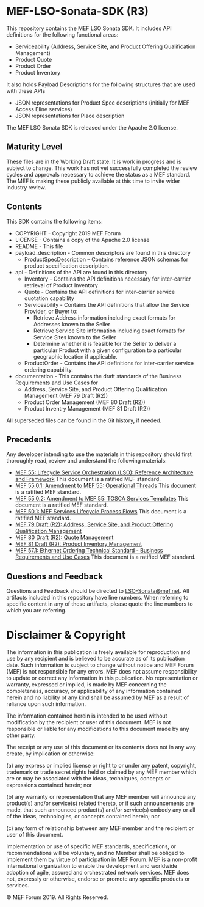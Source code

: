 # MEF-LSO-Sonata-SDK (R3)

This repository contains the MEF LSO Sonata SDK. It includes API definitions for the following functional areas:

*  Serviceability (Address, Service Site, and Product Offering Qualification Management)
*  Product Quote
*  Product Order
*  Product Inventory

It also holds Payload Descriptions for the following structures that are used with these APIs
*  JSON representations for Product Spec descriptions (initially for MEF Access Eline services)
*  JSON representations for Place description

The MEF LSO Sonata SDK is released under the Apache 2.0 license.

## Maturity Level
These files are in the Working Draft state.  It is work in progress and is subject to change.  This work has not yet successfully completed the review cycles and approvals necessary to achieve the status as a MEF standard.  The MEF is making these publicly available at this time to invite wider industry review.

## Contents

This SDK contains the following items:

*	COPYRIGHT - Copyright 2019 MEF Forum
*	LICENSE - Contains a copy of the Apache 2.0 license
*  README - This file
*  payload_description - Common descriptors are found in this directory
	*  ProductSpecDescription – Contains reference JSON schemas for product specification description.
*  api - Definitions of the API are found in this directory
	*  Inventory - Contains the API definitions necessary for inter-carrier retrieval  of  Product  Inventory
	*  Quote - Contains the API definitions for inter-carrier service quotation capability
	*  Serviceability - Contains the API definitions that allow the Service Provider, or Buyer to:
		* Retrieve Address information including exact formats for Addresses known to the Seller
		* Retrieve Service Site information including exact formats for Service Sites known to the Seller
		* Determine whether it is feasible for the Seller to deliver a particular Product with a given configuration to a particular geographic location if applicable.
	*  ProductOrder - Contains the API definitions for inter-carrier service ordering capability.
*  documentation - This contains the draft standards of the Business Requirements and Use Cases for
	* Address, Service Site, and Product Offering Qualification Management (MEF 79 Draft (R2))
	* Product Order Management (MEF 80 Draft (R2))
	* Product Inventry Management (MEF 81 Draft (R2))

All superseded files can be found in the Git history, if needed.

## Precedents
Any developer intending to use the materials in this repository should first thoroughly read, review and understand the following materials:
*  [MEF 55: Lifecycle Service Orchestration (LSO): Reference Architecture and Framework](https://www.mef.net/resources/technical-specifications/download?id=44&fileid=file1) This document is a ratified MEF standard.
*  [MEF 55.0.1: Amendment to MEF 55: Operational Threads](https://www.mef.net/resources/technical-specifications/download?id=99&fileid=file1) This document is a ratified MEF standard.
*  [MEF 55.0.2: Amendment to MEF 55: TOSCA Services Templates](https://www.mef.net/resources/technical-specifications/download?id=100&fileid=file1) This document is a ratified MEF standard.
*  [MEF 50.1: MEF Services Lifecycle Process Flows](https://www.mef.net/resources/technical-specifications/download?id=96&fileid=file1) This document is a ratified MEF standard.
*  [MEF 79 Draft (R2): Address, Service Site, and Product Offering Qualification Management](documentation/...tdb)
*  [MEF 80 Draft (R2): Quote Management](documentation/..tdb)
*  [MEF 81 Draft (R2): Product Inventory Management](documentation/...tbd)
*  [MEF 57.1: Ethernet Ordering Technical Standard - Business Requirements and Use Cases](https://www.mef.net/resources/technical-specifications/download?id=117&fileid=file1) This document is a ratified MEF standard.

## Questions and Feedback
Questions and Feedback should be directed to LSO-Sonata@mef.net.  All artifacts included in this repository have line numbers.  When referring to specific content in any of these artifacts, please quote the line numbers to which you are referring.

# Disclaimer & Copyright

The information in this publication is freely available for reproduction and use by any recipient and is believed to be accurate as of its publication date. Such information is subject to change without notice and MEF Forum (MEF) is not responsible for any errors. MEF does not assume responsibility to update or correct any information in this publication. No representation or warranty, expressed or implied, is made by MEF concerning the completeness, accuracy, or applicability of any information contained herein and no liability of any kind shall be assumed by MEF as a result of reliance upon such information.

The information contained herein is intended to be used without modification by the recipient or user of this document. MEF is not responsible or liable for any modifications to this document made by any other party.

The receipt or any use of this document or its contents does not in any way create, by implication or otherwise:

(a) any express or implied license or right to or under any patent, copyright, trademark or trade secret rights held or claimed by any MEF member which are or may be associated with the ideas, techniques, concepts or expressions contained herein; nor

(b) any warranty or representation that any MEF member will announce any product(s) and/or service(s) related thereto, or if such announcements are made, that such announced product(s) and/or service(s) embody any or all of the ideas, technologies, or concepts contained herein; nor

(c) any form of relationship between any MEF member and the recipient or user of this document.

Implementation or use of specific MEF standards, specifications, or recommendations will be voluntary, and no Member shall be obliged to implement them by virtue of participation in MEF Forum. MEF is a non-profit international organization to enable the development and worldwide adoption of agile, assured and orchestrated network services. MEF does not, expressly or otherwise, endorse or promote any specific products or services.

© MEF Forum 2019. All Rights Reserved.
